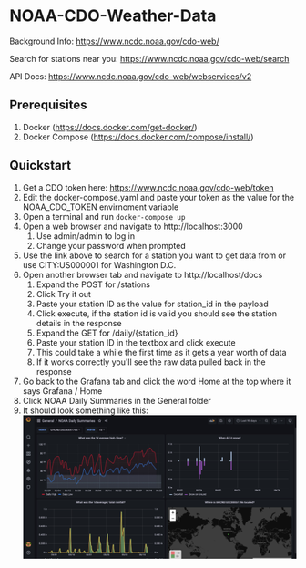 # NOAA-CDO-Weather-Data

Background Info: https://www.ncdc.noaa.gov/cdo-web/

Search for stations near you: https://www.ncdc.noaa.gov/cdo-web/search

API Docs: https://www.ncdc.noaa.gov/cdo-web/webservices/v2

## Prerequisites
1. Docker (https://docs.docker.com/get-docker/)
2. Docker Compose (https://docs.docker.com/compose/install/)

## Quickstart

1. Get a CDO token here: https://www.ncdc.noaa.gov/cdo-web/token
2. Edit the docker-compose.yaml and paste your token as the value for the NOAA_CDO_TOKEN envirnoment variable
3. Open a terminal and run `docker-compose up`
4. Open a web browser and navigate to http://localhost:3000
    1. Use admin/admin to log in
    2. Change your password when prompted
5. Use the link above to search for a station you want to get data from or use CITY:US000001 for Washington D.C.
6. Open another browser tab and navigate to http://localhost/docs
    1. Expand the POST for /stations
    2. Click Try it out
    3. Paste your station ID as the value for station_id in the payload
    4. Click execute, if the station id is valid you should see the station details in the response
    5. Expand the GET for /daily/{station_id}
    6. Paste your station ID in the textbox and click execute
    7. This could take a while the first time as it gets a year worth of data
    8. If it works correctly you'll see the raw data pulled back in the response
7. Go back to the Grafana tab and click the word Home at the top where it says Grafana / Home
8. Click NOAA Daily Summaries in the General folder
9. It should look something like this:
   ![design image](./dashboard_01.jpg)
